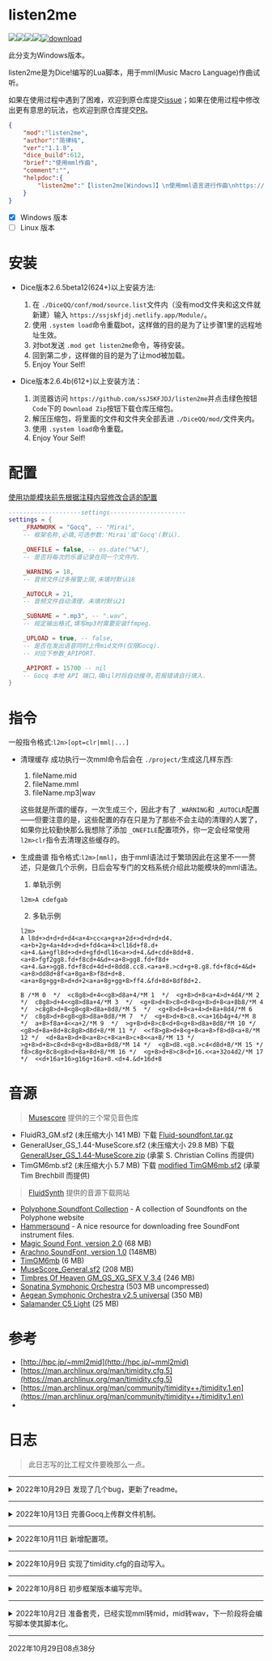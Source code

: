 # listen2me

[![](https://img.shields.io/github/last-commit/cypress0522/listen2me)](https://github.com/cypress0522/listen2me/commits/Windows-Version)[![](https://img.shields.io/github/issues/cypress0522/listen2me)](https://github.com/cypress0522/listen2me/issues)[![](https://img.shields.io/github/issues-pr/cypress0522/listen2me)](https://github.com/cypress0522/listen2me/pulls)[![](https://img.shields.io/github/v/release/cypress0522/listen2me?include_prereleases)](https://github.com/cypress0522/listen2me/releases)[![download](https://img.shields.io/github/downloads/cypress0522/listen2me/total.svg)](https://github.com/cypress0522/listen2me/releases/download/v1.0.8/listen2me_v1.0.8.zip)

此分支为Windows版本。

listen2me是为Dice!编写的Lua脚本，用于mml(Music Macro Language)作曲试听。

如果在使用过程中遇到了困难，欢迎到原仓库提交[issue](https://github.com/cypress0522/listen2me/issues/new)；如果在使用过程中修改出更有意思的玩法，也欢迎到原仓库提交[PR](https://github.com/cypress0522/listen2me/pulls)。

```json
{
    "mod":"listen2me",
    "author":"简律纯",
    "ver":"1.1.8",
    "dice_build":612,
    "brief":"使用mml作曲",
    "comment":"",
    "helpdoc":{
        "listen2me":"【listen2me[Windows]】\n使用mml语言进行作曲\nhttps://github.com/cypress0522/listen2me"
    }
}
```

- [X] Windows 版本
- [ ] Linux 版本

# 安装

- Dice版本2.6.5beta12(624+)以上安装方法:

  1. 在 `./DiceQQ/conf/mod/source.list`文件内（没有mod文件夹和这文件就新建）输入 `https://ssjskfjdj.netlify.app/Module/`。
  2. 使用 `.system load`命令重载bot，这样做的目的是为了让步骤1里的远程地址生效。
  3. 对bot发送 `.mod get listen2me`命令，等待安装。
  4. 回到第二步，这样做的目的是为了让mod被加载。
  5. Enjoy Your Self!
- Dice版本2.6.4b(612+)以上安装方法：

  1. 浏览器访问 `https://github.com/ssJSKFJDJ/listen2me`并点击绿色按钮 `Code`下的 `Download Zip`按钮下载仓库压缩包。
  2. 解压压缩包，将里面的文件和文件夹全部丢进 `./DiceQQ/mod/`文件夹内。
  3. 使用 `.system load`命令重载。
  4. Enjoy Your Self!

# 配置

[使用功能模块前先根据注释内容修改合适的配置](/script/mml2mid.lua)

```lua
--------------------settings---------------------
settings = {
    _FRAMWORK = "Gocq", -- "Mirai",
    -- 框架名称,必填,可选参数:'Mirai'或'Gocq'(默认).

    _ONEFILE = false, -- os.date("%A"),
    -- 是否将每次的乐谱记录在同一个文件内.

    _WARNING = 18,
    -- 音频文件过多报警上限,未填时默认18

    _AUTOCLR = 21,
    -- 音频文件自动清理，未填时默认21

    _SUBNAME = ".mp3", -- ".wav",
    -- 规定输出格式,填写mp3时需要安装ffmpeg.

    _UPLOAD = true, -- false,
    -- 是否在发出语音同时上传mid文件(仅限Gocq).
    -- 对应下参数_APIPORT.

    _APIPORT = 15700 -- nil
    -- Gocq 本地 API 端口,填nil时将自动搜寻,若报错请自行填入.
}
```

# 指令

一般指令格式:`l2m>[opt=clr|mml|...]`

- 清理缓存
  成功执行一次mml命令后会在 `./project/`生成这几样东西:

  1. fileName.mid
  2. fileName.mml
  3. fileName.mp3|wav

  这些就是所谓的缓存，一次生成三个，因此才有了 `_WARNING`和 `_AUTOCLR`配置——但要注意的是，这些配置的存在只是为了那些不会主动的清理的人罢了，如果你比较勤快那么我想除了添加 `_ONEFILE`配置项外，你一定会经常使用 `l2m>clr`指令去清理这些缓存的。
- 生成曲谱
  指令格式:`l2m>[mml]`，由于mml语法过于繁琐因此在这里不一一赘述，只是做几个示例，日后会写专门的文档系统介绍此功能模块的mml语法。

  1. 单轨示例

  ```mml
  l2m>A cdefgab
  ```

  2. 多轨示例

  ```mml
  l2m>
  A l8d+>d+d+d+d4<a+4>cc<a+g+a+2d+>d+d+d+d4.<a+b+2g+4a+4d+>d+d+fd4<a+4>cl16d+f8.d+<a+4.&a+gfl8d+>d+d+gfd+dl16<a+>d+4.&d+cdd+8dd+8.<a+8>fgf2gg8.fd+f8cd+4&d+<a+8>gg8.fd+f8d+<a+4.&a+>gg8.fd+f8cd+4d+d+8dd8.cc8.<a+a+8.>cd+g+8.g8.fd+f8cd+4&d+<a+8>dd8d+8f<a+8ga+8>f8d+d+8.<a+a+8g+gg+8>d+d+2<a+a+8g+gg+8>ff4.&fd+8d+8df8d+2.

  B /*M 0  */  <c8g8>d+4<<g8>d8a+4/*M 1  */  <g+8>d+8<a+4>d+4d4/*M 2  */  c8g8>d+4<<g8>d8a+4/*M 3  */  <g+8>d+8>c8<d+8<g+8>d+8<a+8b8/*M 4  */  >c8g8>d+8<g8<g8>d8a+8d8/*M 5  */  <g+8>d+8<a+4>d+8a+8d4/*M 6  */  c8g8>d+8<g8<g8>d8a+8d8/*M 7  */  <g+8>d+8>c8.<<a+16b4g+4/*M 8  */  a+8>f8a+4<<a+2/*M 9  */  >g+8>d+8>c8<d+8<g+8>d8a+8d8/*M 10 */  <g8>d+8a+8d+8c8g8>d8d+8/*M 11 */  <<f8>g8>d+8<g+8<a+8>f8>d8<a+8/*M 12 */  <d+8a+8>d+8<a+8>c+8<a+8>c+8<<a+8/*M 13 */  >g+8>d+8>c8<d+8<g+8>d8a+8d8/*M 14 */  <g8>d8.<g8.>c4<d8d+8/*M 15 */  f8>c8g+8c8<g8>d+8a+8d+8/*M 16 */  <g+8>d+8>c8<d+16.<<a+32o4d2/*M 17 */  <<d+16a+16>g16g+16a+8.<d+4.&d+16d+8
  ```

# 音源

> [Musescore](https://musescore.org/zh-hans/%e7%94%a8%e6%88%b7%e6%89%8b%e5%86%8c/soundfont-%e9%9f%b3%e8%89%b2%e5%ba%93) 提供的三个常见音色库

- FluidR3_GM.sf2 (未压缩大小 141 MB)
  下载 [Fluid-soundfont.tar.gz](http://www.musescore.org/download/fluid-soundfont.tar.gz)
- GeneralUser_GS_1.44-MuseScore.sf2 (未压缩大小 29.8 MB)
  下载 [GeneralUser_GS_1.44-MuseScore.zip](http://www.schristiancollins.com/soundfonts/GeneralUser_GS_1.44-MuseScore.zip) (承蒙 S. Christian Collins 而提供)
- TimGM6mb.sf2 (未压缩大小 5.7 MB)
  下载 [modified TimGM6mb.sf2](http://mscore.svn.sourceforge.net/viewvc/mscore/trunk/mscore/share/sound/TimGM6mb.sf2) (承蒙 Tim Brechbill 而提供)

> [FluidSynth](https://github.com/FluidSynth/fluidsynth/wiki/SoundFont) 提供的音源下载网站

* [Polyphone Soundfont Collection](https://www.polyphone-soundfonts.com/download-soundfonts) - A collection of Soundfonts on the Polyphone website
* [Hammersound](http://www.hammersound.net/) - A nice resource for downloading free SoundFont instrument files.
* [Magic Sound Font, version 2.0](http://www.personalcopy.com/sfarkfonts1.htm) (68 MB)
* [Arachno SoundFont, version 1.0](http://www.arachnosoft.com/main/download.php?id=soundfont-sf2) (148MB)
* [TimGM6mb](http://sourceforge.net/p/mscore/code/HEAD/tree/trunk/mscore/share/sound/TimGM6mb.sf2?format=raw) (6 MB)
* [MuseScore_General.sf2](ftp://ftp.osuosl.org/pub/musescore/soundfont/MuseScore_General/MuseScore_General.sf2) (208 MB)
* [Timbres Of Heaven GM_GS_XG_SFX V 3.4](http://midkar.com/soundfonts/) (246 MB)
* [Sonatina Symphonic Orchestra](http://ftp.osuosl.org/pub/musescore/soundfont/Sonatina_Symphonic_Orchestra_SF2.zip) (503 MB uncompressed)
* [Aegean Symphonic Orchestra v2.5 universal](https://sites.google.com/view/hed-sounds/aegean-symphonic-orchestra) (350 MB)
* [Salamander C5 Light](https://sites.google.com/view/hed-sounds/salamander-c5-light) (25 MB)

# 参考

- [http://hpc.jp/~mml2mid](http://hpc.jp/~mml2mid)
- [https://man.archlinux.org/man/timidity.cfg.5](https://man.archlinux.org/man/timidity.cfg.5)
- [https://man.archlinux.org/man/community/timidity++/timidity.1.en](https://man.archlinux.org/man/community/timidity++/timidity.1.en)
- 

# 日志

> 此日志写的比工程文件要晚那么一点。

---

<details>
<summary>2022年10月29日 发现了几个bug，更新了readme。</summary>
<h5>issue</h5>
1.<i>mml2mid.lua</i><b>timidity</b>线程问题，速度过快会导致timidity错误。
<h5>新增</h5>
1.<i>readme.md</i>新增指令介绍。
</details>

---

<details>
<summary>2022年10月13日 完善Gocq上传群文件机制。</summary>
<h5>新增</h5>
1.<i>mml2mid.lua</i><b>_UPLOAD</b>与<b>_APIPORT</b>完善，预期功能已实现。
<h5>改动</h5>
1.<i>mml2mid.lua</i>原本注释的<b>_WARNING</b>配置项现已恢复原有功能。
<br/>
2.<i>mml2mid.lua</i>配置项<b>_AUTOCLR</b>默认上限提高。
</details>

---

<details>
<summary>2022年10月11日 新增配置项。</summary>
<h5>新增</h5>
1.<i>mml2mid.lua</i>新增<b>_UPLOAD</b>与<b>_APIPORT</b>配置，详细使用说明见脚本。
</details>

---

<details>
<summary>2022年10月9日 实现了timidity.cfg的自动写入。</summary>
<h5>新增</h5>
1. <i>mml2mid.lua</i> 新增了对<i>timidity</i>音源的检测。
<br/>
2.<i>mml2mid.lua</i> 新增<i>_FRAMWORK</i>配置项，判断框架类型。
<br/>
3.<i>mml2mid.lua</i> 新增mml语法报错检测和输出(如果你看得懂那会很有帮助就是了)。
<h5>修复</h5>
1. 修复了因<i>timidity.cfg</i>参数<b>dir</b>固定而无法输出有声音的音频问题。
</details>

---

<details>
<summary>2022年10月8日 初步框架版本编写完毕。</summary>
<h5>新增</h5>
1. <i>mml2mid.lua</i> 新增一些配置项。
<br/>
2. 新增了对 <i>timidity.cfg</i> 的查询功能。
<h5>删减</h5>
1. 改动了部分语法。
</details>

---

<details>
<summary>2022年10月2日 准备套壳，已经实现mml转mid，mid转wav，下一阶段将会编写脚本使其脚本化。</summary>
<h5>新增</h5>
1. 添加<i>timidity</i>，放弃了原本直接发送<i>midi</i>序列的方式(这样<i>Go-cqhttp</i>会发不出语音)，在发送语音前会对<i>*.mid</i>文件进行转码再发送。
<h5>修复</h5>
1. 修复了一些bug。
</details>

***

2022年10月29日08点38分
